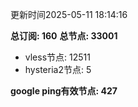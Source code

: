 更新时间2025-05-11 18:14:16

**总订阅: 160**
**总节点: 33001**
- vless节点: 12511
- hysteria2节点: 5

**google ping有效节点: 427**
